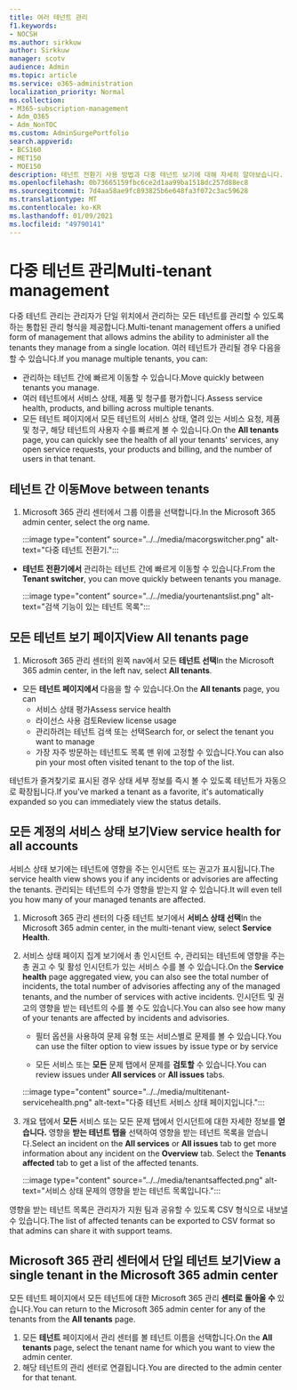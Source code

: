 ```yaml
---
title: 여러 테넌트 관리
f1.keywords:
- NOCSH
ms.author: sirkkuw
author: Sirkkuw
manager: scotv
audience: Admin
ms.topic: article
ms.service: o365-administration
localization_priority: Normal
ms.collection:
- M365-subscription-management
- Adm_O365
- Adm_NonTOC
ms.custom: AdminSurgePortfolio
search.appverid:
- BCS160
- MET150
- MOE150
description: 테넌트 전환기 사용 방법과 다중 테넌트 보기에 대해 자세히 알아보습니다.
ms.openlocfilehash: 0b73665159fbc6ce2d1aa99ba1518dc257d88ec8
ms.sourcegitcommit: 7d4aa58ae9fc893825b6e648fa3f072c3ac59628
ms.translationtype: MT
ms.contentlocale: ko-KR
ms.lasthandoff: 01/09/2021
ms.locfileid: "49790141"
---
```

# <a name="multi-tenant-management"></a><span data-ttu-id="05afb-103">다중 테넌트 관리</span><span class="sxs-lookup"><span data-stu-id="05afb-103">Multi-tenant management</span></span>

<span data-ttu-id="05afb-104">다중 테넌트 관리는 관리자가 단일 위치에서 관리하는 모든 테넌트를 관리할 수 있도록 하는 통합된 관리 형식을 제공합니다.</span><span class="sxs-lookup"><span data-stu-id="05afb-104">Multi-tenant management offers a unified form of management that allows admins the ability to administer all the tenants they manage from a single location.</span></span> <span data-ttu-id="05afb-105">여러 테넌트가 관리될 경우 다음을 할 수 있습니다.</span><span class="sxs-lookup"><span data-stu-id="05afb-105">If you manage multiple tenants, you can:</span></span>

- <span data-ttu-id="05afb-106">관리하는 테넌트 간에 빠르게 이동할 수 있습니다.</span><span class="sxs-lookup"><span data-stu-id="05afb-106">Move quickly between tenants you manage.</span></span>
- <span data-ttu-id="05afb-107">여러 테넌트에서 서비스 상태, 제품 및 청구를 평가합니다.</span><span class="sxs-lookup"><span data-stu-id="05afb-107">Assess service health, products, and billing across multiple tenants.</span></span>
- <span data-ttu-id="05afb-108">모든  테넌트 페이지에서 모든 테넌트의 서비스 상태, 열려 있는 서비스 요청, 제품 및 청구, 해당 테넌트의 사용자 수를 빠르게 볼 수 있습니다.</span><span class="sxs-lookup"><span data-stu-id="05afb-108">On the **All tenants** page, you can quickly see the health of all your tenants' services, any open service requests, your products and billing, and the number of users in that tenant.</span></span>


## <a name="move-between-tenants"></a><span data-ttu-id="05afb-109">테넌트 간 이동</span><span class="sxs-lookup"><span data-stu-id="05afb-109">Move between tenants</span></span>

1. <span data-ttu-id="05afb-110">Microsoft 365 관리 센터에서 그룹 이름을 선택합니다.</span><span class="sxs-lookup"><span data-stu-id="05afb-110">In the Microsoft 365 admin center, select the org name.</span></span>

    :::image type="content" source="../../media/macorgswitcher.png" alt-text="다중 테넌트 전환기.":::

- <span data-ttu-id="05afb-112">**테넌트 전환기에서** 관리하는 테넌트 간에 빠르게 이동할 수 있습니다.</span><span class="sxs-lookup"><span data-stu-id="05afb-112">From the **Tenant switcher**, you can move quickly between tenants you manage.</span></span>

    :::image type="content" source="../../media/yourtenantslist.png" alt-text="검색 기능이 있는 테넌트 목록":::

## <a name="view-all-tenants-page"></a><span data-ttu-id="05afb-114">모든 테넌트 보기 페이지</span><span class="sxs-lookup"><span data-stu-id="05afb-114">View All tenants page</span></span>

1. <span data-ttu-id="05afb-115">Microsoft 365 관리 센터의 왼쪽 nav에서 모든 **테넌트 선택**</span><span class="sxs-lookup"><span data-stu-id="05afb-115">In the Microsoft 365 admin center, in the left nav, select **All tenants**.</span></span>
- <span data-ttu-id="05afb-116">모든 **테넌트 페이지에서** 다음을 할 수 있습니다.</span><span class="sxs-lookup"><span data-stu-id="05afb-116">On the **All tenants** page, you can</span></span>
  - <span data-ttu-id="05afb-117">서비스 상태 평가</span><span class="sxs-lookup"><span data-stu-id="05afb-117">Assess service health</span></span>
  - <span data-ttu-id="05afb-118">라이선스 사용 검토</span><span class="sxs-lookup"><span data-stu-id="05afb-118">Review license usage</span></span>
  - <span data-ttu-id="05afb-119">관리하려는 테넌트 검색 또는 선택</span><span class="sxs-lookup"><span data-stu-id="05afb-119">Search for, or select the tenant you want to manage</span></span>
  - <span data-ttu-id="05afb-120">가장 자주 방문하는 테넌트도 목록 맨 위에 고정할 수 있습니다.</span><span class="sxs-lookup"><span data-stu-id="05afb-120">You can also pin your most often visited tenant to the top of the list.</span></span>


<span data-ttu-id="05afb-121">테넌트가 즐겨찾기로 표시된 경우 상태 세부 정보를 즉시 볼 수 있도록 테넌트가 자동으로 확장됩니다.</span><span class="sxs-lookup"><span data-stu-id="05afb-121">If you've marked a tenant as a favorite, it's automatically expanded so you can immediately view the status details.</span></span>

## <a name="view-service-health-for-all-accounts"></a><span data-ttu-id="05afb-122">모든 계정의 서비스 상태 보기</span><span class="sxs-lookup"><span data-stu-id="05afb-122">View service health for all accounts</span></span>

<span data-ttu-id="05afb-123">서비스 상태 보기에는 테넌트에 영향을 주는 인시던트 또는 권고가 표시됩니다.</span><span class="sxs-lookup"><span data-stu-id="05afb-123">The service health view shows you if any incidents or advisories are affecting the tenants.</span></span> <span data-ttu-id="05afb-124">관리되는 테넌트의 수가 영향을 받는지 알 수 있습니다.</span><span class="sxs-lookup"><span data-stu-id="05afb-124">It will even tell you how many of your managed tenants are affected.</span></span>

1. <span data-ttu-id="05afb-125">Microsoft 365 관리 센터의 다중 테넌트 보기에서 **서비스 상태 선택**</span><span class="sxs-lookup"><span data-stu-id="05afb-125">In the Microsoft 365 admin center, in the multi-tenant view, select **Service Health**.</span></span>
2. <span data-ttu-id="05afb-126">서비스  상태 페이지 집계 보기에서 총 인시던트 수, 관리되는 테넌트에 영향을 주는 총 권고 수 및 활성 인시던트가 있는 서비스 수를 볼 수 있습니다.</span><span class="sxs-lookup"><span data-stu-id="05afb-126">On the **Service health** page aggregated view, you can also see the total number of incidents, the total number of advisories affecting any of the managed tenants, and the number of services with active incidents.</span></span> <span data-ttu-id="05afb-127">인시던트 및 권고의 영향을 받는 테넌트의 수를 볼 수도 있습니다.</span><span class="sxs-lookup"><span data-stu-id="05afb-127">You can also see how many of your tenants are affected by incidents and advisories.</span></span>
    
    - <span data-ttu-id="05afb-128">필터 옵션을 사용하여 문제 유형 또는 서비스별로 문제를 볼 수 있습니다.</span><span class="sxs-lookup"><span data-stu-id="05afb-128">You can use the filter option to view issues by issue type or by service</span></span>

    - <span data-ttu-id="05afb-129">모든 서비스 또는 **모든** 문제 탭에서 문제를 **검토할** 수 있습니다.</span><span class="sxs-lookup"><span data-stu-id="05afb-129">You can review issues under **All services** or **All issues** tabs.</span></span>

    :::image type="content" source="../../media/multitenant-servicehealth.png" alt-text="다중 테넌트 서비스 상태 페이지입니다.":::
1. <span data-ttu-id="05afb-131">개요 탭에서 **모든** 서비스  또는 모든 문제 탭에서 인시던트에 대한 자세한 정보를 **얻습니다.** 영향을 **받는 테넌트 탭을** 선택하여 영향을 받는 테넌트 목록을 얻습니다.</span><span class="sxs-lookup"><span data-stu-id="05afb-131">Select an incident on the **All services** or **All issues** tab to get more information about any incident on the **Overview** tab. Select the **Tenants affected** tab to get a list of the affected tenants.</span></span>

    :::image type="content" source="../../media/tenantsaffected.png" alt-text="서비스 상태 문제의 영향을 받는 테넌트 목록입니다.":::

<span data-ttu-id="05afb-133">영향을 받는 테넌트 목록은 관리자가 지원 팀과 공유할 수 있도록 CSV 형식으로 내보낼 수 있습니다.</span><span class="sxs-lookup"><span data-stu-id="05afb-133">The list of affected tenants can be exported to CSV format so that admins can share it with support teams.</span></span>

## <a name="view-a-single-tenant-in-the-microsoft-365-admin-center"></a><span data-ttu-id="05afb-134">Microsoft 365 관리 센터에서 단일 테넌트 보기</span><span class="sxs-lookup"><span data-stu-id="05afb-134">View a single tenant in the Microsoft 365 admin center</span></span>

<span data-ttu-id="05afb-135">모든 테넌트 페이지에서 모든 테넌트에 대한 Microsoft 365 관리 **센터로 돌아올 수** 있습니다.</span><span class="sxs-lookup"><span data-stu-id="05afb-135">You can return to the Microsoft 365 admin center for any of the tenants from the **All tenants** page.</span></span>

1. <span data-ttu-id="05afb-136">모든 **테넌트** 페이지에서 관리 센터를 볼 테넌트 이름을 선택합니다.</span><span class="sxs-lookup"><span data-stu-id="05afb-136">On the **All tenants** page, select the tenant name for which you want to view the admin center.</span></span>
2. <span data-ttu-id="05afb-137">해당 테넌트의 관리 센터로 연결됩니다.</span><span class="sxs-lookup"><span data-stu-id="05afb-137">You are directed to the admin center for that tenant.</span></span>
